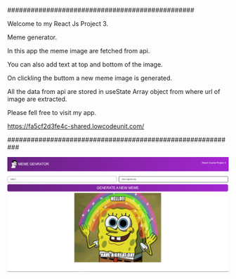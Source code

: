 ################################################

Welcome to my React Js Project 3.

Meme generator.

In this app the meme image are fetched from api.

You can also add text at top and bottom of the image.

On clickling the buttom a new meme image is generated.

All the data from api are stored in useState Array object from where url of image are extracted.

Please fell free to visit my app.

https://fa5cf2d3fe4c-shared.lowcodeunit.com/

###########################################################

![Screenshot](Project-demo.png)
